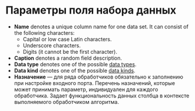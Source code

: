 # Параметры поля набора данных

* **Name** denotes a unique column name for one data set. It can consist of the following characters:
   * Capital or low case Latin characters.
   * Underscore characters.
   * Digits (it cannot be the first character).
* **Caption** denotes a random field description.
* **Data type** denotes one of the possible [data types](./datatype.md).
* **Data kind** denotes one of the possible [data kinds](./datakind.md).
* **Назначение** — для ряда обработчиков обязательно к заполнению при настройке входного порта. Перечень назначений, которые может принимать параметр, индивидуален для каждого обработчика. Задает функциональность данных столбца в контексте выполняемого обработчиком алгоритма.
